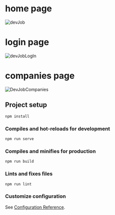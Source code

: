 # home page
![devJob](https://user-images.githubusercontent.com/53079690/114393023-9e72c780-9baa-11eb-85d1-3968e2d864d0.jpeg)

# login page
![devJobLogIn](https://user-images.githubusercontent.com/53079690/114393683-586a3380-9bab-11eb-852b-7acede9f4b13.jpeg)

# companies page
![DevJobCompanies](https://user-images.githubusercontent.com/53079690/114393690-5bfdba80-9bab-11eb-8596-39f68ab23acb.jpeg)


## Project setup
```
npm install
```

### Compiles and hot-reloads for development
```
npm run serve
```

### Compiles and minifies for production
```
npm run build
```

### Lints and fixes files
```
npm run lint
```

### Customize configuration
See [Configuration Reference](https://cli.vuejs.org/config/).
